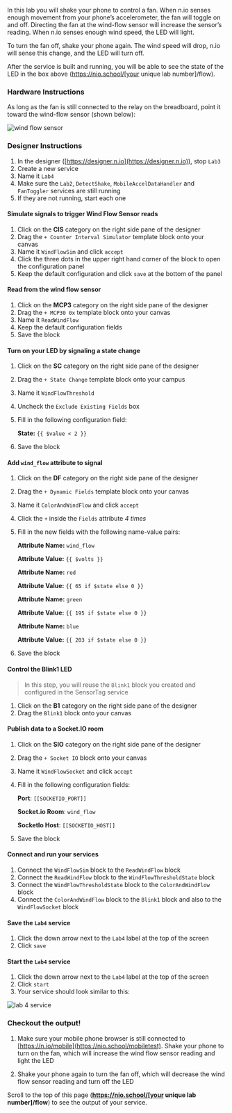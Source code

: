 In this lab you will shake your phone to control a fan. When n.io senses enough movement from your phone’s accelerometer, the fan will toggle on and off. Directing the fan at the wind-flow sensor will increase the sensor’s reading. When n.io senses enough wind speed, the LED will light.

To turn the fan off, shake your phone again. The wind speed will drop, n.io will sense this change, and the LED will turn off.

After the service is built and running, you will be able to see the state of the LED in the box above (https://nio.school/[your unique lab number]/flow).

### Hardware Instructions
As long as the fan is still connected to the relay on the breadboard, point it toward the wind-flow sensor (shown below):

![wind flow sensor](./img/instructions/wind-sensor.png)

### Designer Instructions
1. In the designer ([https://designer.n.io](https://designer.n.io)), stop `Lab3`
1. Create a new service
1. Name it `Lab4`
1. Make sure the `Lab2`,  `DetectShake`,  `MobileAccelDataHandler` and `FanToggler` services are still running
1. If they are not running, start each one

#### Simulate signals to trigger Wind Flow Sensor reads
1. Click on the **CIS** category on the right side pane of the designer
2. Drag the `+ Counter Interval Simulator` template block onto your canvas
2. Name it `WindFlowSim` and click `accept`
2. Click the three dots in the upper right hand corner of the block to open the configuration panel
2. Keep the default configuration and click `save` at the bottom of the panel

#### Read from the wind flow sensor
1. Click on the **MCP3** category on the right side pane of the designer
2. Drag the `+ MCP30 0x` template block onto your canvas
2. Name it `ReadWindFlow`
2. Keep the default configuration fields
2. Save the block

#### Turn on your LED by signaling a state change
1. Click on the **SC** category on the right side pane of the designer
1. Drag the `+ State Change` template block onto your campus
1. Name it `WindFlowThreshold`
1. Uncheck the `Exclude Existing Fields` box
1. Fill in the following configuration field:

    **State:** `{{ $value < 2 }}`
1. Save the block

#### Add `wind_flow` attribute to signal
1. Click on the **DF** category on the right side pane of the designer
1. Drag the `+ Dynamic Fields` template block onto your canvas
1. Name it `ColorAndWindFlow` and click `accept`
1. Click the `+` inside the `Fields` attribute *4 times*
1. Fill in the new fields with the following name-value pairs:

      **Attribute Name:** `wind_flow`

      **Attribute Value:** `{{ $volts }}`

      **Attribute Name:** `red`

      **Attribute Value:** `{{ 65 if $state else 0 }}`

      **Attribute Name:** `green`

      **Attribute Value:** `{{ 195 if $state else 0 }}`

      **Attribute Name:** `blue`

      **Attribute Value:** `{{ 203 if $state else 0 }}`

1. Save the block

#### Control the Blink1 LED
>In this step, you will reuse the `Blink1` block you created and configured in the SensorTag service

1. Click on the **B1** category on the right side pane of the designer
1. Drag the `Blink1` block onto your canvas

#### Publish data to a Socket.IO room
1. Click on the **SIO** category on the right side pane of the designer
1. Drag the `+ Socket IO` block onto your canvas
1. Name it `WindFlowSocket` and click `accept`
1. Fill in the following configuration fields:

    **Port**: `[[SOCKETIO_PORT]]`

    **Socket.io Room**: `wind_flow`

    **SocketIo Host**: `[[SOCKETIO_HOST]]`

1. Save the block

#### Connect and run your services
1. Connect the `WindFlowSim` block to the `ReadWindFlow` block
1. Connect the `ReadWindFlow` block to the `WindFlowThresholdState` block
1. Connect the `WindFlowThresholdState` block to the `ColorAndWindFlow` block
1. Connect the `ColorAndWindFlow` block to the `Blink1` block and also to the `WindFlowSocket` block

#### Save the `Lab4` service
1. Click the down arrow next to the `Lab4` label at the top of the screen
1. Click `save`


#### Start the `Lab4` service
1. Click the down arrow next to the `Lab4` label at the top of the screen
1. Click `start`
1. Your service should look similar to this:

![lab 4 service](./img/instructions/flow-service.png)

### Checkout the output!

1. Make sure your mobile phone browser is still connected to [https://n.io/mobile](https://nio.school/mobiletest). Shake your phone to turn on the fan, which will increase the wind flow sensor reading and light the LED

1. Shake your phone again to turn the fan off, which will decrease the wind flow sensor reading and turn off the LED

Scroll to the top of this page (**https://nio.school/[your unique lab number]/flow**) to see the output of your service.
